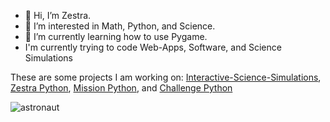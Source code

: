 - 👋 Hi, I’m Zestra.
- 👀 I’m interested in Math, Python, and Science.
- 🌱 I’m currently learning how to use Pygame.
- I'm currently trying to code Web-Apps, Software, and Science Simulations

<!---
zestra/zestra is a ✨ special ✨ repository because its `README.md` (this file) appears on your GitHub profile.
You can click the Preview link to take a look at your changes.
--->

These are some projects I am working on:
[Interactive-Science-Simulations](https://github.com/zestra/Interactive-Science-Simulations),
[Zestra Python](https://github.com/zestra/Zestra_Python), 
[Mission Python](https://github.com/zestra/Mission_Python), 
and [Challenge Python](https://github.com/zestra/Challenge_Python/tree/main)

![astronaut](https://user-images.githubusercontent.com/104675837/167264278-9ab96faa-aa62-4a3d-b32e-8e1276d23514.png)
